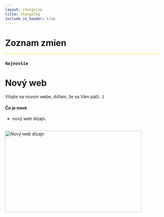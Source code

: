 ```yaml
---
layout: changelog
title: Changelog
include_in_header: true
---
```

<h1 class="text-center"><i class="fas fa-sticky-note"></i> Zoznam zmien</h1>
<hr style="background-color: gold;">

### `Najnovšie`
# **Nový web**
Vitajte na novom webe, dúfam, že sa Vám páči. :)

#### Čo je nové
- nový web dizajn.
<br>
<img src="https://goldenworld.ga/aplikacia/obrazky/novy-web.jpeg" width="447" height="267" alt="Nový web dizajn" />

<br>

